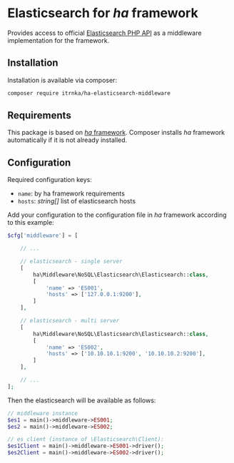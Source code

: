 # Elasticsearch for *ha* framework

Provides access to official [Elasticsearch PHP API](https://github.com/elastic/elasticsearch-php) as a middleware implementation for the framework.

## Installation

Installation is available via composer:

```bash
composer require itrnka/ha-elasticsearch-middleware
```

## Requirements

This package is based on [*ha* framework](https://github.com/itrnka/ha-framework). Composer installs *ha* framework automatically if it is not already installed.

## Configuration

Required configuration keys:

- `name`: by ha framework requirements
- `hosts`: *string[]* list of elasticsearch hosts

Add your configuration to the configuration file in *ha* framework according to this example:

```php
$cfg['middleware'] = [

    // ...

    // elasticsearch - single server
    [
        ha\Middleware\NoSQL\Elasticsearch\Elasticsearch::class,
        [
            'name' => 'ES001',
            'hosts' => ['127.0.0.1:9200'],
        ]
    ],

    // elasticsearch - multi server
    [
        ha\Middleware\NoSQL\Elasticsearch\Elasticsearch::class,
        [
            'name' => 'ES002',
            'hosts' => ['10.10.10.1:9200', '10.10.10.2:9200'],
        ]
    ],

    // ...
];
```

Then the elasticsearch will be available as follows:

```php
// middleware instance
$es1 = main()->middleware->ES001;
$es2 = main()->middleware->ES002;

// es client (instance of \Elasticsearch\Client):
$es1Client = main()->middleware->ES001->driver();
$es2Client = main()->middleware->ES002->driver();
```